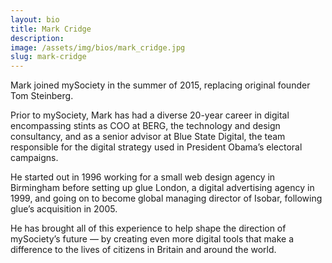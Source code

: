 ```yaml
---
layout: bio
title: Mark Cridge
description:
image: /assets/img/bios/mark_cridge.jpg
slug: mark-cridge
---
```

Mark joined mySociety in the summer of 2015, replacing original founder Tom Steinberg.

Prior to mySociety, Mark has had a diverse 20-year career in digital encompassing stints as COO at BERG, the technology and design consultancy, and as a senior advisor at Blue State Digital, the team responsible for the digital strategy used in President Obama’s electoral campaigns.

He started out in 1996 working for a small web design agency in Birmingham before setting up glue London, a digital advertising agency in 1999, and going on to become global managing director of Isobar, following glue’s acquisition in 2005.

He has brought all of this experience to help shape the direction of mySociety’s future — by creating even more digital tools that make a difference to the lives of citizens in Britain and around the world.

